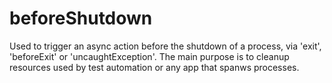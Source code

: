 # beforeShutdown

Used to trigger an async action before the shutdown of a process, via 'exit', 'beforeExit' or 'uncaughtException'.
The main purpose is to cleanup resources used by test automation or any app that spanws processes.
